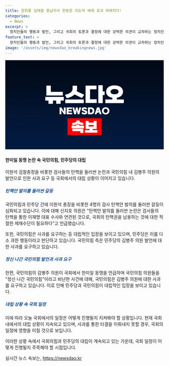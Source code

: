 ```yaml
---
title: 원희룡 김태흠 충남지사 한동훈 의도적 배제 효과 파헤치다!
categories:
  - News
excerpt: >
  정치인들의 행동과 발언, 그리고 국회의 토론과 결정에 대한 강력한 의견이 교차하는 정치인들의 극적인 교차로 이야기했습니다. 김병주 의원의 발언으로 인한 국회의 긴장된 분위기, 그리고 민주당의 검사 탄핵 추진과 이에 따른 이원석 검찰총장의 발언과 국민의힘의 반격에 대한 엇갈린 여론을 다뤘습니다. 국회에서 끊이지 않는 갈등과 갈등으로 인한 정책 의사결정에 대한 우려를 다루었습니다.
feature_text: >
  정치인들의 행동과 발언, 그리고 국회의 토론과 결정에 대한 강력한 의견이 교차하는 정치인들의 극적인 교차로 이야기했습니다. 김병주 의원의 발언으로 인한 국회의 긴장된 분위기, 그리고 민주당의 검사 탄핵 추진과 이에 따른 이원석 검찰총장의 발언과 국민의힘의 반격에 대한 엇갈린 여론을 다뤘습니다. 국회에서 끊이지 않는 갈등과 갈등으로 인한 정책 의사결정에 대한 우려를 다루었습니다.
image: '/assets/img/newsdao_breakingnews.jpg'
---
```


<p><img src="/assets/img/newsdao_breakingnews.jpg" alt="pcversion 속보" /></p>

<h4>한미일 동맹 논란 속 국민의힘, 민주당의 대립</h4>

<p>이원석 검찰총장을 비롯한 검사들의 탄핵을 둘러싼 논란과 국민의힘 내 김병주 의원의 발언으로 인한 사과 요구 등 국회에서의 대립 상황이 이어지고 있습니다.</p>

<h5><span style="color: #1a5490;">탄핵안 발의를 둘러싼 갈등</span></h5>

<p>국민의힘과 민주당 간에 이원석 총장을 비롯한 4명의 검사 탄핵안 발의를 둘러싼 갈등이 심화되고 있습니다. 이에 대해 신지호 의원은 "탄핵안 발의를 둘러싼 논란은 검사들의 탄핵을 통한 이재명 대표 수사와 연관된 것으로, 국회의 탄핵권을 남용하는 것에 대한 적절한 제재수단이 필요하다"고 언급했습니다.</p>

<p>또한, 국민의힘은 사과를 요구하는 등 대립적인 입장을 보이고 있으며, 민주당은 이를 다소 과한 행동이라고 판단하고 있습니다. 국민의힘 측은 민주당의 김병주 의원 발언에 대한 사과를 요구하고 있습니다.</p>

<h5><span style="color: #1a5490;">정신 나간 국민의힘 발언과 사과 요구</span></h5>

<p>한편, 국민의힘의 김병주 의원이 국회에서 한미일 동맹을 언급하며 국민의힘 의원들을 "정신 나간 국민의힘"이라고 비난한 사건에 대해, 국민의힘은 김병주 의원에 대한 사과를 요구하고 있습니다. 이로 인해 민주당과 국민의힘이 대립적인 입장을 보이고 있습니다.</p>

<h5><span style="color: #1a5490;">대립 상황 속 국회 일정</span></h5>

<p>이에 따라 오늘 국회에서의 일정은 어떻게 진행될지 지켜봐야 할 상황입니다. 현재 국회 내에서의 대립 상황이 지속되고 있으며, 사과를 통한 타결을 이뤄내지 못할 경우, 국회의 일정에 영향을 미칠 것으로 보입니다.</p>

<p>이러한 상황 속에서 국회의힘과 민주당의 대립이 계속되고 있는 가운데, 국회 일정이 어떻게 진행될지 주목해야 할 시점입니다.</p>
실시간 뉴스 속보는, <a href="https://newsdao.kr" rel="dofollow">https://newsdao.kr</a>


